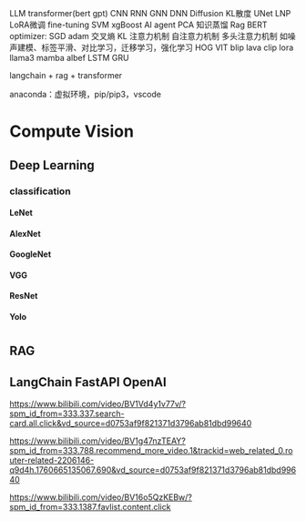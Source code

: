 LLM
transformer(bert gpt)
CNN
RNN
GNN
DNN
Diffusion 
KL散度
UNet
LNP
LoRA微调 fine-tuning
SVM
xgBoost
AI agent
PCA
知识蒸馏
Rag
BERT
optimizer: SGD adam
交叉熵 KL
注意力机制
自注意力机制
多头注意力机制
如噪声建模、标签平滑、对比学习，迁移学习，强化学习
HOG 
VIT blip lava clip lora llama3
mamba
albef
LSTM
GRU



langchain + rag + transformer


anaconda：虚拟环境，pip/pip3，vscode

# Compute Vision

## Deep Learning

### classification

#### LeNet
#### AlexNet
#### GoogleNet
#### VGG
#### ResNet
#### Yolo


# 

## RAG 

## LangChain FastAPI OpenAI 

https://www.bilibili.com/video/BV1Vd4y1v77v/?spm_id_from=333.337.search-card.all.click&vd_source=d0753af9f821371d3796ab81dbd99640

https://www.bilibili.com/video/BV1g47nzTEAY?spm_id_from=333.788.recommend_more_video.1&trackid=web_related_0.router-related-2206146-q9d4h.1760665135067.690&vd_source=d0753af9f821371d3796ab81dbd99640

https://www.bilibili.com/video/BV16o5QzKEBw/?spm_id_from=333.1387.favlist.content.click